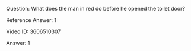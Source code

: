 Question: What does the man in red do before he opened the toilet door?

Reference Answer: 1

Video ID: 3606510307

Answer: 1

